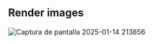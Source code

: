 ## Render images
![Captura de pantalla 2025-01-14 213856](https://github.com/user-attachments/assets/40510cc6-afcc-4efb-bf2b-21366cb21a41)
